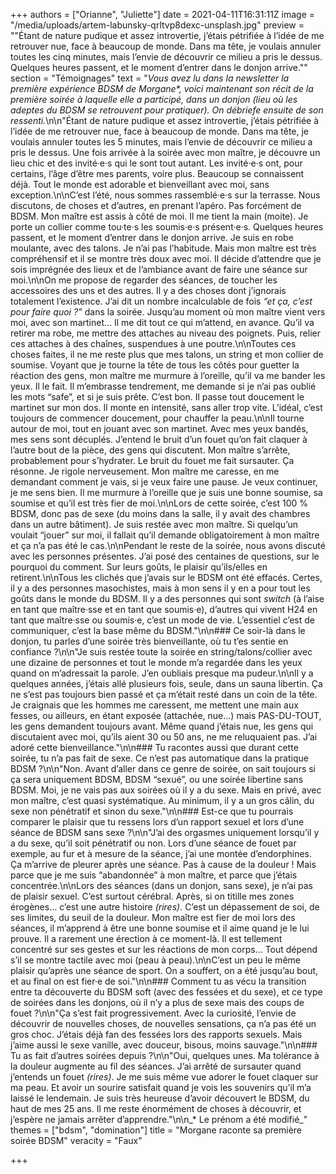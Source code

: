 +++
authors = ["Orianne", "Juliette"]
date = 2021-04-11T16:31:11Z
image = "/media/uploads/artem-labunsky-qrltvp8dexc-unsplash.jpg"
preview = "\"Étant de nature pudique et assez introvertie, j’étais pétrifiée à l’idée de me retrouver nue, face à beaucoup de monde. Dans ma tête, je voulais annuler toutes les cinq minutes, mais l’envie de découvrir ce milieu a pris le dessus. Quelques heures passent, et le moment d’entrer dans le donjon arrive.\""
section = "Témoignages"
text = "_Vous avez lu dans la newsletter la première expérience BDSM de Morgane&ast;, voici maintenant son récit de la première soirée à laquelle elle a participé, dans un donjon (lieu où les adeptes du BDSM se retrouvent pour pratiquer). On débriefe ensuite de son ressenti._\n\n\"Étant de nature pudique et assez introvertie, j’étais pétrifiée à l’idée de me retrouver nue, face à beaucoup de monde. Dans ma tête, je voulais annuler toutes les 5 minutes, mais l’envie de découvrir ce milieu a pris le dessus. Une fois arrivée à la soirée avec mon maître, je découvre un lieu chic et des invité·e·s qui le sont tout autant. Les invité·e·s ont, pour certains, l’âge d’être mes parents, voire plus. Beaucoup se connaissent déjà. Tout le monde est adorable et bienveillant avec moi, sans exception.\n\nC’est l’été, nous sommes rassemblé·e·s sur la terrasse. Nous discutons, de choses et d’autres, en prenant l’apéro. Pas forcément de BDSM. Mon maître est assis à côté de moi. Il me tient la main (moite). Je porte un collier comme tou·te·s les soumis·e·s présent·e·s. Quelques heures passent, et le moment d’entrer dans le donjon arrive. Je suis en robe moulante, avec des talons. Je n’ai pas l’habitude. Mais mon maître est très compréhensif et il se montre très doux avec moi. Il décide d’attendre que je sois imprégnée des lieux et de l’ambiance avant de faire une séance sur moi.\n\nOn me propose de regarder des séances, de toucher les accessoires des uns et des autres. Il y a des choses dont j’ignorais totalement l’existence. J’ai dit un nombre incalculable de fois _&ldquo;et ça, c’est pour faire quoi&nbsp;?&rdquo;_ dans la soirée. Jusqu’au moment où mon maître vient vers moi, avec son martinet... Il me dit tout ce qui m’attend, en avance. Qu’il va retirer ma robe, me mettre des attaches au niveau des poignets. Puis, relier ces attaches à des chaînes, suspendues à une poutre.\n\nToutes ces choses faites, il ne me reste plus que mes talons, un string et mon collier de soumise. Voyant que je tourne la tête de tous les côtés pour guetter la réaction des gens, mon maître me murmure à l’oreille, qu’il va me bander les yeux. Il le fait. Il m’embrasse tendrement, me demande si je n’ai pas oublié les mots &ldquo;safe&rdquo;, et si je suis prête. C’est bon. Il passe tout doucement le martinet sur mon dos. Il monte en intensité, sans aller trop vite. L’idéal, c’est toujours de commencer doucement, pour chauffer la peau.\n\nIl tourne autour de moi, tout en jouant avec son martinet. Avec mes yeux bandés, mes sens sont décuplés. J’entend le bruit d’un fouet qu’on fait claquer à l’autre bout de la pièce, des gens qui discutent. Mon maître s’arrête, probablement pour s’hydrater. Le bruit du fouet me fait sursauter. Ça résonne. Je rigole nerveusement. Mon maître me caresse, en me demandant comment je vais, si je veux faire une pause. Je veux continuer, je me sens bien. Il me murmure à l’oreille que je suis une bonne soumise, sa soumise et qu’il est très fier de moi.\n\nLors de cette soirée, c’est 100&nbsp;% BDSM, donc pas de sexe (du moins dans la salle, il y avait des chambres dans un autre bâtiment). Je suis restée avec mon maître. Si quelqu’un voulait &ldquo;jouer&rdquo; sur moi, il fallait qu’il demande obligatoirement à mon maître et ça n’a pas été le cas.\n\nPendant le reste de la soirée, nous avons discuté avec les personnes présentes. J’ai posé des centaines de questions, sur le pourquoi du comment. Sur leurs goûts, le plaisir qu’ils/elles en retirent.\n\nTous les clichés que j’avais sur le BDSM ont été effacés. Certes, il y a des personnes masochistes, mais à mon sens il y en a pour tout les goûts dans le monde du BDSM. Il y a des personnes qui sont _switch_ (à l’aise en tant que maître·sse et en tant que soumis·e), d’autres qui vivent H24 en tant que maître·sse ou soumis·e, c’est un mode de vie. L’essentiel c’est de communiquer, c’est la base même du BDSM.\"\n\n### Ce soir-là dans le donjon, tu parles d’une soirée très bienveillante, où tu t’es sentie en confiance&nbsp;?\n\n\"Je suis restée toute la soirée en string/talons/collier avec une dizaine de personnes et tout le monde m’a regardée dans les yeux quand on m’adressait la parole. J’en oubliais presque ma pudeur.\n\nIl y a quelques années, j’étais allé plusieurs fois, seule, dans un sauna libertin. Ça ne s’est pas toujours bien passé et ça m’était resté dans un coin de la tête. Je craignais que les hommes me caressent, me mettent une main aux fesses, ou ailleurs, en étant exposée (attachée, nue...) mais PAS-DU-TOUT, les gens demandent toujours avant. Même quand j’étais nue, les gens qui discutaient avec moi, qu’ils aient 30 ou 50 ans, ne me reluquaient pas. J’ai adoré cette bienveillance.\"\n\n### Tu racontes aussi que durant cette soirée, tu n’a pas fait de sexe. Ce n’est pas automatique dans la pratique BDSM&nbsp;?\n\n\"Non. Avant d’aller dans ce genre de soirée, on sait toujours si ça sera uniquement BDSM, BDSM &ldquo;sexué&rdquo;, ou une soirée libertine sans BDSM. Moi, je ne vais pas aux soirées où il y a du sexe. Mais en privé, avec mon maître, c’est quasi systématique. Au minimum, il y a un gros câlin, du sexe non pénétratif et sinon du sexe.\"\n\n### Est-ce que tu pourrais comparer le plaisir que tu ressens lors d’un rapport sexuel et lors d’une séance de BDSM sans sexe&nbsp;?\n\n\"J’ai des orgasmes uniquement lorsqu’il y a du sexe, qu’il soit pénétratif ou non. Lors d’une séance de fouet par exemple, au fur et à mesure de la séance, j’ai une montée d’endorphines. Ça m’arrive de pleurer après une séance. Pas à cause de la douleur&nbsp;! Mais parce que je me suis &ldquo;abandonnée&rdquo; à mon maître, et parce que j’étais concentrée.\n\nLors des séances (dans un donjon, sans sexe), je n’ai pas de plaisir sexuel. C’est surtout cérébral. Après, si on titille mes zones érogènes... c’est une autre histoire _(rires)_. C’est un dépassement de soi, de ses limites, du seuil de la douleur. Mon maître est fier de moi lors des séances, il m’apprend à être une bonne soumise et il aime quand je le lui prouve. Il a rarement une érection à ce moment-là. Il est tellement concentré sur ses gestes et sur les réactions de mon corps... Tout dépend s’il se montre tactile avec moi (peau à peau).\n\nC’est un peu le même plaisir qu’après une séance de sport. On a souffert, on a été jusqu’au bout, et au final on est fier·e de soi.\"\n\n### Comment tu as vécu la transition entre ta découverte du BDSM soft (avec des fessées et du sexe), et ce type de soirées dans les donjons, où il n’y a plus de sexe mais des coups de fouet&nbsp;?\n\n\"Ça s’est fait progressivement. Avec la curiosité, l’envie de découvrir de nouvelles choses, de nouvelles sensations, ça n’a pas été un gros choc. J’étais déjà fan des fessées lors des rapports sexuels. Mais j’aime aussi le sexe vanille, avec douceur, bisous, moins sauvage.\"\n\n### Tu as fait d’autres soirées depuis&nbsp;?\n\n\"Oui, quelques unes. Ma tolérance à la douleur augmente au fil des séances. J’ai arrêté de sursauter quand j’entends un fouet _(rires)_. Je me suis même vue adorer le fouet claquer sur ma peau. Et avoir un sourire satisfait quand je vois les souvenirs qu’il m’a laissé le lendemain. Je suis très heureuse d’avoir découvert le BDSM, du haut de mes 25 ans. Il me reste énormément de choses à découvrir, et j’espère ne jamais arrêter d’apprendre.\"\n\n_&ast; Le prénom a été modifié_"
themes = ["bdsm", "domination"]
title = "Morgane raconte sa première soirée BDSM"
veracity = "Faux"

+++
